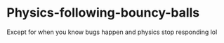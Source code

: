 # Physics-following-bouncy-balls
Except for when you know bugs happen and physics stop responding lol
